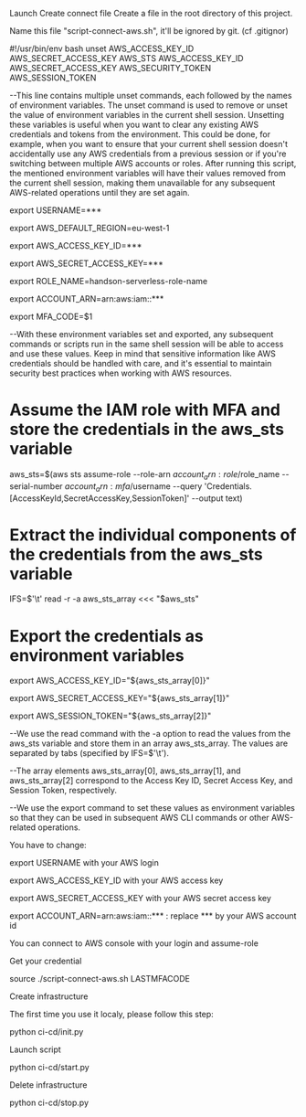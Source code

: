 Launch
Create connect file
Create a file in the root directory of this project.

Name this file "script-connect-aws.sh", it'll be ignored by git. (cf .gitignor)

#!/usr/bin/env bash
unset AWS_ACCESS_KEY_ID AWS_SECRET_ACCESS_KEY AWS_STS AWS_ACCESS_KEY_ID AWS_SECRET_ACCESS_KEY AWS_SECURITY_TOKEN AWS_SESSION_TOKEN

--This line contains multiple unset commands, each followed by the names of environment variables. The unset command is used to remove or unset the value of environment variables in the current shell session.
Unsetting these variables is useful when you want to clear any existing AWS credentials and tokens from the environment. This could be done, for example, when you want to ensure that your current shell session doesn't accidentally use any AWS credentials from a previous session or if you're switching between multiple AWS accounts or roles. After running this script, the mentioned environment variables will have their values removed from the current shell session, making them unavailable for any subsequent AWS-related operations until they are set again.



export USERNAME=***

export AWS_DEFAULT_REGION=eu-west-1

export AWS_ACCESS_KEY_ID=***

export AWS_SECRET_ACCESS_KEY=***

export ROLE_NAME=handson-serverless-role-name

export ACCOUNT_ARN=arn:aws:iam::***

export MFA_CODE=$1

--With these environment variables set and exported, any subsequent commands or scripts run in the same shell session will be able to access and use these values. Keep in mind that sensitive information like AWS credentials should be handled with care, and it's essential to maintain security best practices when working with AWS resources.



# Assume the IAM role with MFA and store the credentials in the aws_sts variable
aws_sts=$(aws sts assume-role --role-arn $account_arn:role/$role_name --serial-number $account_arn:mfa/$username --query 'Credentials.[AccessKeyId,SecretAccessKey,SessionToken]' --output text)



# Extract the individual components of the credentials from the aws_sts variable
IFS=$'\t' read -r -a aws_sts_array <<< "$aws_sts"



# Export the credentials as environment variables
export AWS_ACCESS_KEY_ID="${aws_sts_array[0]}"

export AWS_SECRET_ACCESS_KEY="${aws_sts_array[1]}"

export AWS_SESSION_TOKEN="${aws_sts_array[2]}"



--We use the read command with the -a option to read the values from the aws_sts variable and store them in an array aws_sts_array. The values are separated by tabs (specified by IFS=$'\t').

--The array elements aws_sts_array[0], aws_sts_array[1], and aws_sts_array[2] correspond to the Access Key ID, Secret Access Key, and Session Token, respectively.

--We use the export command to set these values as environment variables so that they can be used in subsequent AWS CLI commands or other AWS-related operations.


You have to change:



export USERNAME with your AWS login

export AWS_ACCESS_KEY_ID with your AWS access key

export AWS_SECRET_ACCESS_KEY with your AWS secret access key

export ACCOUNT_ARN=arn:aws:iam::*** : replace *** by your AWS account id

You can connect to AWS console with your login and assume-role


Get your credential


source ./script-connect-aws.sh LASTMFACODE

Create infrastructure

The first time you use it localy, please follow this step:



python ci-cd/init.py

Launch script

python ci-cd/start.py

Delete infrastructure

python ci-cd/stop.py
